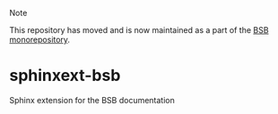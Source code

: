 > [!NOTE]
>
> This repository has moved and is now maintained as a part of the [BSB monorepository](https://github.com/dbbs-lab/bsb).

# sphinxext-bsb
Sphinx extension for the BSB documentation
